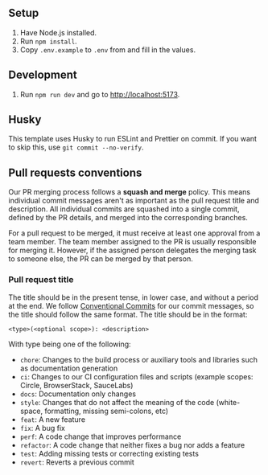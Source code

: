 ## Setup

1. Have Node.js installed.
2. Run `npm install`.
3. Copy `.env.example` to `.env` from and fill in the values.

## Development

1. Run `npm run dev` and go to [http://localhost:5173](http://localhost:5173).

## Husky

This template uses Husky to run ESLint and Prettier on commit. If you want to skip this, use `git commit --no-verify`.

## Pull requests conventions

Our PR merging process follows a **squash and merge** policy. This means individual commit messages aren't as important as the pull request title and description. All individual commits are squashed into a single commit, defined by the PR details, and merged into the corresponding branches.

For a pull request to be merged, it must receive at least one approval from a team member. The team member assigned to the PR is usually responsible for merging it. However, if the assigned person delegates the merging task to someone else, the PR can be merged by that person.

### Pull request title

The title should be in the present tense, in lower case, and without a period at the end. We follow
[Conventional Commits](https://www.conventionalcommits.org/en/v1.0.0/) for our commit messages, so the title should follow the same format. The title should be in the format:

```
<type>(<optional scope>): <description>
```

With type being one of the following:

- `chore`: Changes to the build process or auxiliary tools and libraries such as documentation generation
- `ci`: Changes to our CI configuration files and scripts (example scopes: Circle, BrowserStack, SauceLabs)
- `docs`: Documentation only changes
- `style`: Changes that do not affect the meaning of the code (white-space, formatting, missing semi-colons, etc)
- `feat`: A new feature
- `fix`: A bug fix
- `perf`: A code change that improves performance
- `refactor`: A code change that neither fixes a bug nor adds a feature
- `test`: Adding missing tests or correcting existing tests
- `revert`: Reverts a previous commit
